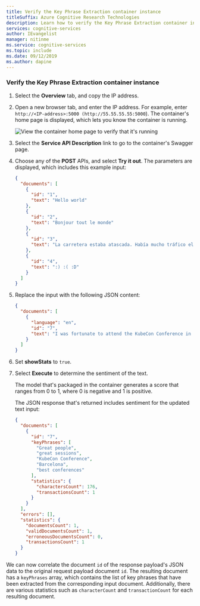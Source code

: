 ```yaml
---
title: Verify the Key Phrase Extraction container instance
titleSuffix: Azure Cognitive Research Technologies
description: Learn how to verify the Key Phrase Extraction container instance.
services: cognitive-services
author: IEvangelist
manager: nitinme
ms.service: cognitive-services
ms.topic: include
ms.date: 09/12/2019
ms.author: dapine
---
```


### Verify the Key Phrase Extraction container instance

1. Select the **Overview** tab, and copy the IP address.
1. Open a new browser tab, and enter the IP address. For example, enter `http://<IP-address>:5000 (http://55.55.55.55:5000`). The container's home page is displayed, which lets you know the container is running.

    ![View the container home page to verify that it's running](../media/how-tos/container-instance/swagger-docs-on-container.png)

1. Select the **Service API Description** link to go to the container's Swagger page.

1. Choose any of the **POST** APIs, and select **Try it out**. The parameters are displayed, which includes this example input:

    ```json
    {
      "documents": [
        {
          "id": "1",
          "text": "Hello world"
        },
        {
          "id": "2",
          "text": "Bonjour tout le monde"
        },
        {
          "id": "3",
          "text": "La carretera estaba atascada. Había mucho tráfico el día de ayer."
        },
        {
          "id": "4",
          "text": ":) :( :D"
        }
      ]
    }
    ```

1. Replace the input with the following JSON content:

    ```json
    {
      "documents": [
        {
          "language": "en",
          "id": "7",
          "text": "I was fortunate to attend the KubeCon Conference in Barcelona, it is one of the best conferences I have ever attended. Great people, great sessions and I thoroughly enjoyed it!"
        }
      ]
    }
    ```

1. Set **showStats** to `true`.

1. Select **Execute** to determine the sentiment of the text.

    The model that's packaged in the container generates a score that ranges from 0 to 1, where 0 is negative and 1 is positive.

    The JSON response that's returned includes sentiment for the updated text input:

    ```json
    {
      "documents": [
        {
          "id": "7",
          "keyPhrases": [
            "Great people",
            "great sessions",
            "KubeCon Conference",
            "Barcelona",
            "best conferences"
          ],
          "statistics": {
            "charactersCount": 176,
            "transactionsCount": 1
          }
        }
      ],
      "errors": [],
      "statistics": {
        "documentsCount": 1,
        "validDocumentsCount": 1,
        "erroneousDocumentsCount": 0,
        "transactionsCount": 1
      }
    }
    ```

We can now correlate the document `id` of the response payload's JSON data to the original request payload document `id`. The resulting document has a `keyPhrases` array, which contains the list of key phrases that have been extracted from the corresponding input document. Additionally, there are various statistics such as `characterCount` and `transactionCount` for each resulting document.